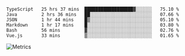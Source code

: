 <!--START_SECTION:waka-->

```text
TypeScript   25 hrs 37 mins  ██████████████████▓░░░░░░   75.10 %
Java         2 hrs 36 mins   ██░░░░░░░░░░░░░░░░░░░░░░░   07.66 %
JSON         1 hr 44 mins    █▒░░░░░░░░░░░░░░░░░░░░░░░   05.10 %
Markdown     1 hr 17 mins    █░░░░░░░░░░░░░░░░░░░░░░░░   03.80 %
Bash         56 mins         ▓░░░░░░░░░░░░░░░░░░░░░░░░   02.76 %
Vue.js       33 mins         ▒░░░░░░░░░░░░░░░░░░░░░░░░   01.65 %
```

<!--END_SECTION:waka-->

![Metrics](https://metrics.lecoq.io/TachibanaKimika?template=classic&base.activity=0&base.community=0&base.repositories=0&languages=1&isocalendar=1&isocalendar.duration=half-year&languages.limit=8&languages.sections=most-used&languages.colors=github&languages.threshold=0%25&languages.indepth=false&languages.recent.load=300&languages.recent.days=14&config.timezone=Asia%2FShanghai)
